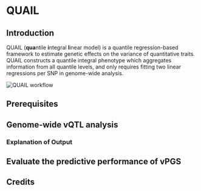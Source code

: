 # QUAIL

## Introduction

QUAIL (**qua**ntile **i**ntegral **l**inear model) is a quantile regression-based framework to estimate genetic effects on the variance of quantitative traits. QUAIL constructs a quantile integral phenotype which aggregates information from all quantile levels, and only requires fitting two linear regressions per SNP in genome-wide analysis.

![QUAIL workflow](https://github.com/qlu-lab/QUAIL/blob/main/Fig/QUAIL_workflow.png)






## Prerequisites

## Genome-wide vQTL analysis

### Explanation of Output

## Evaluate the predictive performance of vPGS

## Credits
